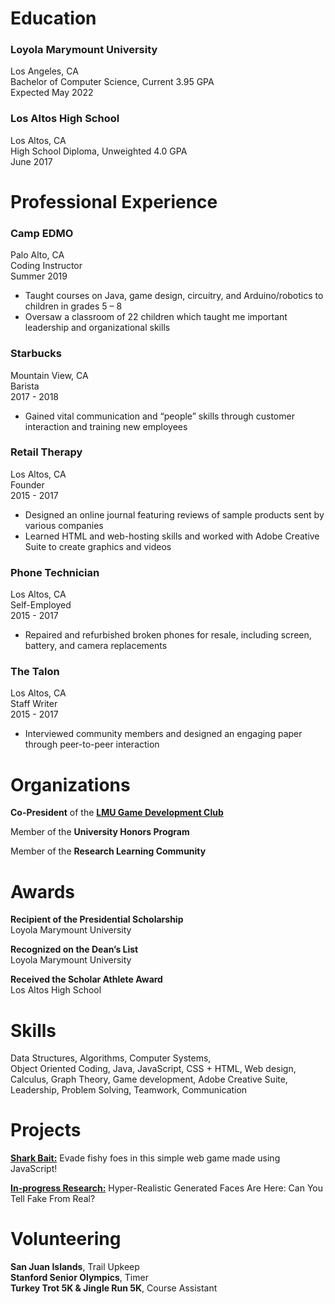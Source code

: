 # Education
 
### Loyola Marymount University
Los Angeles, CA  
Bachelor of Computer Science, Current 3.95 GPA  
Expected May 2022  

### Los Altos High School
Los Altos, CA  
High School Diploma, Unweighted 4.0 GPA  
June 2017  

# Professional Experience
 
### Camp EDMO
Palo Alto, CA  
Coding Instructor  
Summer 2019  
- Taught courses on Java, game design, circuitry, and Arduino/robotics to children in grades 5 – 8
- Oversaw a classroom of 22 children which taught me important leadership and organizational skills

### Starbucks
Mountain View, CA  
Barista  
2017 - 2018  
- Gained vital communication and “people” skills through customer interaction and training new employees

### Retail Therapy
Los Altos, CA  
Founder  
2015 - 2017  
- Designed an online journal featuring reviews of sample products sent by various companies
- Learned HTML and web-hosting skills and worked with Adobe Creative Suite to create graphics and videos

### Phone Technician
Los Altos, CA  
Self-Employed  
2015 - 2017  
- Repaired and refurbished broken phones for resale, including screen, battery, and camera replacements

### The Talon
Los Altos, CA  
Staff Writer  
2015 - 2017  
- Interviewed community members and designed an engaging paper through peer-to-peer interaction  

# Organizations

**Co-President** of the [**LMU Game Development Club**](https://www.facebook.com/lmugamedev/)  

Member of the **University Honors Program**  

Member of the **Research Learning Community**  

# Awards

**Recipient of the Presidential Scholarship**  
Loyola Marymount University

**Recognized on the Dean’s List**  
Loyola Marymount University

**Received the Scholar Athlete Award**  
Los Altos High School  

# Skills
Data Structures, Algorithms, Computer Systems,  
Object Oriented Coding, Java, JavaScript, CSS + HTML, Web design,  
Calculus, Graph Theory, Game development, Adobe Creative Suite,  
Leadership, Problem Solving, Teamwork, Communication  

# Projects
[**Shark Bait:**](https://meganmrichardson.github.io/sharkbait/) Evade fishy foes in this simple web game made using JavaScript!  
  
[**In-progress Research:**](https://digitalcommons.lmu.edu/honors-research-and-exhibition/2019/section-02/1/)  Hyper-Realistic Generated Faces Are Here: Can You Tell Fake From Real?  
  
# Volunteering
 
**San Juan Islands**, Trail Upkeep  
**Stanford Senior Olympics**, Timer  
**Turkey Trot 5K & Jingle Run 5K**, Course Assistant  
